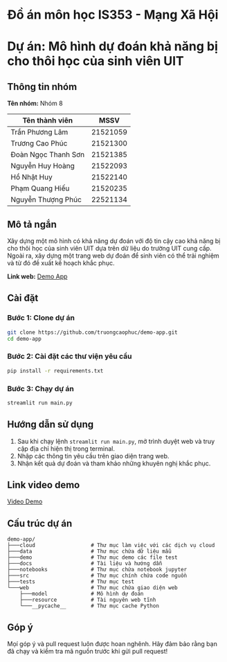 # **Đồ án môn học IS353 - Mạng Xã Hội** 
# Dự án: Mô hình dự đoán khả năng bị cho thôi học của sinh viên UIT

## Thông tin nhóm

**Tên nhóm:** Nhóm 8  

| Tên thành viên             | MSSV       |
|----------------------------------|------------|
| Trần Phương Lâm          | 21521059   |
| Trương Cao Phúc             | 21521300   |
| Đoàn Ngọc Thanh Sơn      | 21521385   |
| Nguyễn Huy Hoàng           | 21522093   |
| Hồ Nhật Huy               | 21522140   |
| Phạm Quang Hiếu            | 21520235   |
| Nguyễn Thượng Phúc        | 22521134   |

## Mô tả ngắn
Xây dựng một mô hình có khả năng dự đoán với độ tin cậy cao khả năng bị cho thôi học của sinh viên UIT dựa trên dữ liệu do trường UIT cung cấp. Ngoài ra, xây dựng một trang web dự đoán để sinh viên có thể trải nghiệm và từ đó đề xuất kế hoạch khắc phục.

**Link web:** [Demo App](https://demo-app-bf7bwtltn7xslunytmxymy.streamlit.app/)

## Cài đặt

### Bước 1: Clone dự án

```bash
git clone https://github.com/truongcaophuc/demo-app.git
cd demo-app
```

### Bước 2: Cài đặt các thư viện yêu cầu

```bash
pip install -r requirements.txt
```

### Bước 3: Chạy dự án

```bash
streamlit run main.py
```

## Hướng dẫn sử dụng
1. Sau khi chạy lệnh `streamlit run main.py`, mở trình duyệt web và truy cập địa chỉ hiện thị trong terminal.
2. Nhập các thông tin yêu cầu trên giao diện trang web.
3. Nhận kết quả dự đoán và tham khảo những khuyên nghị khắc phục.

## Link video demo
[Video Demo](https://www.youtube.com/watch?v=h20sYwGhbdA)

## Cấu trúc dự án

```
demo-app/
├───cloud                  # Thư mục làm việc với các dịch vụ cloud
├───data                   # Thư mục chứa dữ liệu mẫu
├───demo                   # Thư mục demo các file test
├───docs                   # Tài liệu và hướng dẫn
├───notebooks              # Thư mục chứa notebook jupyter
├───src                    # Thư mục chính chứa code nguồn
├───tests                  # Thư mục test
└───web                    # Thư mục chứa giao diện web
    ├───model              # Mô hình dự đoán
    ├───resource           # Tài nguyên web tĩnh
    └───__pycache__        # Thư mục cache Python
```

## Góp ý
Mọí góp ý và pull request luôn được hoan nghênh. Hãy đảm bảo rằng bạn đã chạy và kiểm tra mã nguồn trước khi gửi pull request!